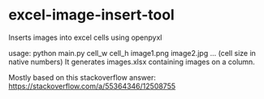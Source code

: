 # excel-image-insert-tool
Inserts images into excel cells using openpyxl

usage: python main.py cell_w cell_h image1.png image2.jpg ...
(cell size in native numbers)
It generates images.xlsx containing images on a column.

Mostly based on this stackoverflow answer: https://stackoverflow.com/a/55364346/12508755
